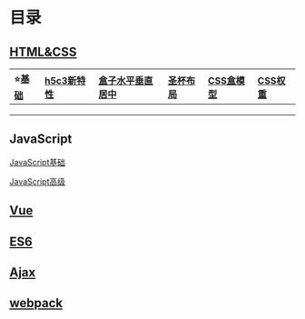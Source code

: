 # 目录

## [HTML&CSS](./html&css.md)



|  ⭐️[基础](../frontEnd/00-HTML&CSS/README.md) |  [h5c3新特性](html&css.md#h5c3的新特性) |  [盒子水平垂直居中](html&css.md#使一个盒子水平垂直居中) | [圣杯布局](html&css.md#双飞翼-圣杯-布局)  |  [CSS盒模型](./html&css.md#css的盒模型) |  [CSS权重](html&css.md#css选择器优先级和权重) |
|:---|:---|:---|:---|:---|:---|
|   |   |   |   |   |   |
|   |   |   |   |   |   |
|   |   |   |   |   |   |

## JavaScript
[JavaScript基础](./JavaScript_basic.md)
<!-- [JavaScript基础](./) -->

[JavaScript高级](./JavaScript_pro)


## [Vue](./Vue.md)
<!-- [Vue](../../docs/interview/#Vue) -->

<!-- [Vue](./Vue) -->


<!-- [Vue_test](docs\interview\Vue) -->
## [ES6](./ES6)


## [Ajax](./Ajax)


## [webpack](./Webpack)


<!--
 * @Description: 
 * @Author: Lillian
 * @Date: 2021-12-19 17:10:08
 * @LastEditTime: 2022-03-08 00:54:55
 * Copyright (c) 2022 by Lillian, All Rights Reserved. 
-->